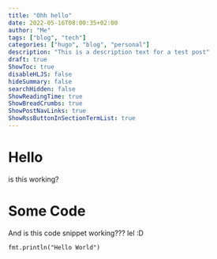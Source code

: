 ```yaml
---
title: "Ohh hello"
date: 2022-05-16T08:00:35+02:00
author: "Me"
tags: ["blog", "tech"]
categories: ["hugo", "blog", "personal"]
description: "This is a description text for a test post"
draft: true
ShowToc: true
disableHLJS: false
hideSummary: false
searchHidden: false
ShowReadingTime: true
ShowBreadCrumbs: true
ShowPostNavLinks: true
ShowRssButtonInSectionTermList: true
---
```

# Hello
is this working?

# Some Code
And is this code snippet working???
lel :D

````golang
fmt.println("Hello World")
````
